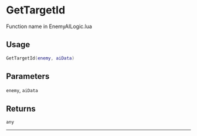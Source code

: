 # GetTargetId
Function name in EnemyAILogic.lua
## Usage
```lua
GetTargetId(enemy, aiData)
```
## Parameters
`enemy`, `aiData`
## Returns
`any`

---